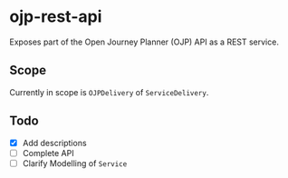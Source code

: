 # ojp-rest-api

Exposes part of the Open Journey Planner (OJP) API as a REST service.

## Scope

Currently in scope is `OJPDelivery` of `ServiceDelivery`.

## Todo

- [x] Add descriptions
- [ ] Complete API
- [ ] Clarify Modelling of `Service`

